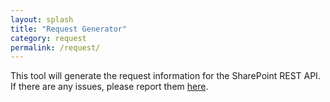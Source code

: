 ```yaml
---
layout: splash
title: "Request Generator"
category: request
permalink: /request/
---
```

<style>
    /* Display above the header/footer */
    .bs .dropdown-menu {
        z-index: 5000
    }
</style>
<div id="request-generator" class="my-3"></div>
<script type="text/javascript" src="/assets/js/gd-sprest-generator.min.js"></script>

This tool will generate the request information for the SharePoint REST API. If there are any issues, please report them [here](https://github.com/gunjandatta/sprest/issues).